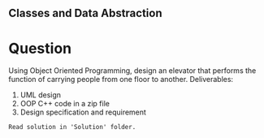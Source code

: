 ## Classes and Data Abstraction

# Question

Using Object Oriented Programming, design an elevator that performs the function of carrying people from one floor to another.
Deliverables:
1.	UML design
2.	OOP C++ code in a zip file
3. Design specification and requirement

`Read solution in 'Solution' folder.`
